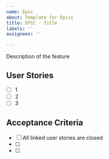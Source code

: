 ```yaml
---
name: Epic
about: Template for Epics
title: EPIC - Title
labels: ''
assignees: ''

---
```


Description of the feature 

## User Stories
- [ ] 1
- [ ] 2
- [ ] 3

## Acceptance Criteria
- [ ] All linked user stories are closed
- [ ]
- [ ]
